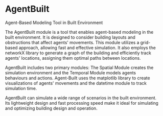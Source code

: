 # AgentBuilt
Agent-Based Modeling Tool in Built Environment

The AgentBuilt module is a tool that enables agent-based modeling in the built environment. It is designed to consider building layouts and obstructions that affect agents' movements. This module utilizes a grid-based approach, allowing fast and effective simulation. It also employs the networkX library to generate a graph of the building and efficiently track agents' locations, assigning them optimal paths between locations.

AgentBuilt includes two primary modules: The Spatial Module creates the simulation environment and the Temporal Module models agents behaviours and actions. Agent-Built uses the matplotlib library to create visualizations of agents' movements and the datetime module to track simulation time.

AgentBuilt can simulate a wide range of scenarios in the built environment. Its lightweight design and fast processing speed make it ideal for simulating and optimizing building design and operation.
